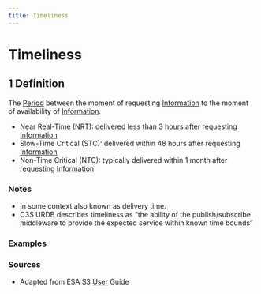 ```yaml
---
title: Timeliness
---
```


# Timeliness

## 1 Definition

The [Period](../period) between the moment of requesting [Information](../information) to the moment of availability of [Information](../information). 

- Near Real-Time (NRT): delivered less than 3 hours after requesting [Information](../information) 
- Slow-Time Critical (STC): delivered within 48 hours after requesting [Information](../information) 
- Non-Time Critical (NTC): typically delivered within 1 month after requesting [Information](../information) 

### Notes 
- In some context also known as delivery time.
- C3S URDB describes timeliness as “the ability of the publish/subscribe middleware to provide the expected service within known time bounds”

### Examples 

### Sources
- Adapted from ESA S3 [User](../user) Guide 